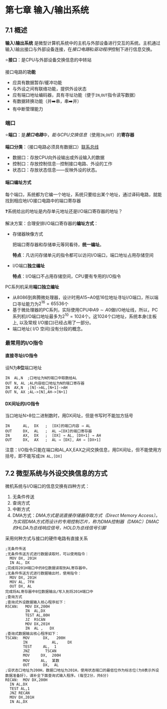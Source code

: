 
# 第七章 输入/输出系统

## 7.1 概述

 **输入\输出系统** 是微型计算机系统中的主机与外部设备进行交互的系统。主机通过输入\输出接口与外部设备连接，在*接口电路*和*驱动程序*控制下进行信息交换。

:star:**接口**：是CPU与外部设备交换信息的中转站

接口电路的**功能**

- 应具有数据暂存/缓冲功能
- 与外设之间有联络功能，提供外设状态
- 应有端口地址编码器，具有寻址功能（便于`IN`,`OUT`指令读写数据）
- 有数据转换功能（并:arrow_right:串，串:arrow_right:并）
- 有中断管理能力

### 端口

:star:**端口**：是***接口电路***中，*能与CPU交换信息*（使用`IN`,`OUT`）的**寄存器**

**端口分类**：（接口电路必须具有数据口）[联系总线](######微型机的硬件结构)

- 数据口：存放CPU向外设输出或外设输入的数据
- 控制口：存放控制信息--控制接口电路、外设的工作
- 状态口：存放状态信息——反映外设的状态。

#### 端口编址方式

每个端口，系统都为它编一个地址，系统只要给出某个地址，通过译码电路，就能找到相应地I/O接口电路中的端口寄存器

:question:系统给出的地址是内存单元地址还是I/O端口寄存器的地址？

解决方案：合理安排I/O端口寄存器的**编址方式**：

- 存储器映像方式

  把端口寄存器和存储单元等同看待，**统一编址**。

  **特点**：凡访问存储单元的指令都可以访问I/O端口，端口地址占用存储空间

- I/O端口**独立编址**

  **特点**：I/O端口不占用存储空间，CPU要有专用的I/O指令

PC系列机采用**端口独立编址**

- 从8086到奔腾微处理器，设计时用A15~A0低16位地址寻址I/O端口，所以端口寻址能力为$2^{16}=65536$个
- 基于微处理器的PC系列，实际使用CPU中$A9\sim A0$做I/O地址线，所以，PC系列机I/O端口地址最多为$2^{10}=1024$个。这1024个口地址，系统本身(主板上, 以及常规 I/O接口)已经占用了一部分。
- 端口地址( I/O 空间)没有分段的概念。

### 最常用的I/O指令

#### 直接寻址I/O指令

设N为**8位**端口地址

```assembly
IN  AL,N  ;口地址为N的端口中取数给AL
OUT N, AL ;AL内容给口地址为N的端口寄存器
IN  AX,N  ;[N]->AL,[N+1]->AH
OUT N, AX ;AL->[N],AH->[N+1]
```

#### DX间址的I/O指令

当口地址N>8位二进制数时，用DX间址，但是书写时不能加方括号

```assembly
IN      AL,  DX   ;  [DX]的端口内容 → AL
OUT     DX,  AL   ;  AL →[DX]的端口寄存器
IN      AX,  DX   ;  [DX] → AL, [DX+1] → AH
OUT     DX,  AX   ;  AL → [DX], AH → [DX+1]
```

注意：I/O指令只能在端口和AL,AX,EAX之间交换信息，用DX间址，但不能使用方括号，即不能写成`IN AL,[DX]`

## 7.2 微型系统与外设交换信息的方式

微机系统与I/O端口的信息交换有四种方式：

1. 无条件传送
2. 查询方式
3. 中断方式
4. DMA方式：*DMA方式是说直接存储器存取方式（Direct Memory Access）。为实现DMA方式而设计的专用控制芯片，称为DMA控制器（DMAC）DMAC的HLDA为总线响应信号，HOLD为总线信号引脚*

采用何种方式与接口的硬件电路有直接关系

```asssembly
;无条件传送
;无条件传送方式进行数据读取时，可以使用指令：
  MOV DX, 201H
  IN AL, DX
;完成将201H端口中的8位数据读取到AL寄存器中。
;无条件传送方式进行数据输出时，使用指令：
  MOV DX, 201H
  MOV AL, 7FH
  OUT DX, AL
完成将AL寄存器中8位数据输出/写入到将201H端口中
;查询方式
;查询式外设数据输入核心程序如下：
RSCAN:   MOV DX,200H
         IN  AL,DX
         TEST AL,80H
         JZ  RSCAN
         MOV DX,201H
         IN  AL ,   DX
;查询式数据输出核心程序如下：
TSCAN:  MOV      DX,   200H
        IN           AL,    DX
        TEST     AL,  1
        JNZ       TSCAN
        MOV     DX,  200H
        MOV     AL,  某数
        OUT      DX,  AL
;设状态口地址为200H，数据口地址为201H，使用状态端口的最低位作为标志位(为0表示外设数据准备好)，请补全下面查询式输入程序。(每空2分，共6分)
RECAN:  MOV DX,200H
  IN AL,DX
  TEST AL,1
  JNZ RECAN
  MOV DX,201H
  IN AL,DX
```
